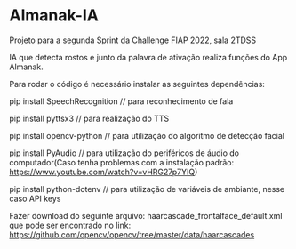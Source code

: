 # Almanak-IA
Projeto para a segunda Sprint da Challenge FIAP 2022, sala 2TDSS

IA que detecta rostos e junto da palavra de ativação realiza funções do App Almanak.

Para rodar o código é necessário instalar as seguintes dependências:

pip install SpeechRecognition // para reconhecimento de fala 

pip install pyttsx3 // para realização do TTS

pip install opencv-python // para utilização do algoritmo de detecção facial

pip install PyAudio // para utilização do periféricos de áudio do computador(Caso tenha problemas com a instalação padrão: https://www.youtube.com/watch?v=vHRG27p7YIQ)

pip install python-dotenv // para utilização de variáveis de ambiante, nesse caso API keys

Fazer download do seguinte arquivo:
haarcascade_frontalface_default.xml que pode ser encontrado no link: https://github.com/opencv/opencv/tree/master/data/haarcascades
